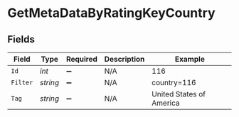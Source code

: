 # GetMetaDataByRatingKeyCountry


## Fields

| Field                    | Type                     | Required                 | Description              | Example                  |
| ------------------------ | ------------------------ | ------------------------ | ------------------------ | ------------------------ |
| `Id`                     | *int*                    | :heavy_minus_sign:       | N/A                      | 116                      |
| `Filter`                 | *string*                 | :heavy_minus_sign:       | N/A                      | country=116              |
| `Tag`                    | *string*                 | :heavy_minus_sign:       | N/A                      | United States of America |